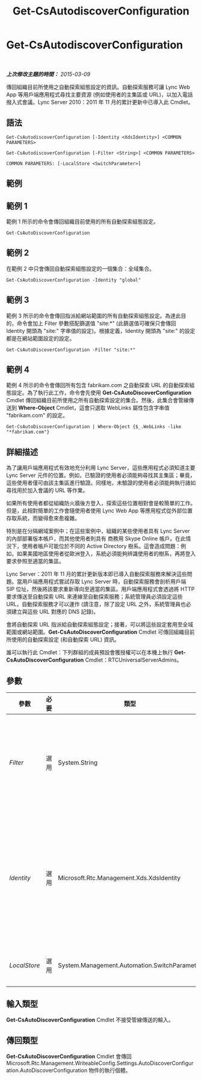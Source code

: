 ﻿---
title: Get-CsAutodiscoverConfiguration
TOCTitle: Get-CsAutodiscoverConfiguration
ms:assetid: 221d26d6-0f77-4873-8872-d600913eb98b
ms:mtpsurl: https://technet.microsoft.com/zh-tw/library/Hh690014(v=OCS.15)
ms:contentKeyID: 49290325
ms.date: 08/10/2015
mtps_version: v=OCS.15
ms.translationtype: HT
---

# Get-CsAutodiscoverConfiguration

 

_**上次修改主題的時間：** 2015-03-09_

傳回組織目前所使用之自動探索組態設定的資訊。自動探索服務可讓 Lync Web App 等用戶端應用程式尋找主要資源 (例如使用者的主集區或 URL)，以加入電話撥入式會議。Lync Server 2010：2011 年 11 月的累計更新中已導入此 Cmdlet。

## 語法

    Get-CsAutodiscoverConfiguration [-Identity <XdsIdentity>] <COMMON PARAMETERS>

    Get-CsAutodiscoverConfiguration [-Filter <String>] <COMMON PARAMETERS>

    COMMON PARAMETERS: [-LocalStore <SwitchParameter>]

## 範例

## 範例 1

範例 1 所示的命令會傳回組織目前使用的所有自動探索組態設定。

    Get-CsAutoDiscoverConfiguration

## 範例 2

在範例 2 中只會傳回自動探索組態設定的一個集合：全域集合。

    Get-CsAutoDiscoverConfiguration -Identity "global"

## 範例 3

範例 3 所示的命令會傳回指派給網站範圍的所有自動探索組態設定。為達此目的，命令會加上 Filter 參數搭配篩選值 "site:\*" (此篩選值可確保只會傳回 Identity 開頭為 "site:" 字串值的設定)。根據定義，Identity 開頭為 "site:" 的設定都是在網站範圍設定的設定。

    Get-CsAutoDiscoverConfiguration -Filter "site:*"

## 範例 4

範例 4 所示的命令會傳回所有包含 fabrikam.com 之自動探索 URL 的自動探索組態設定。為了執行此工作，命令會先使用 **Get-CsAutoDiscoverConfiguration** Cmdlet 傳回組織目前所使用之所有自動探索設定的集合。然後，此集合會管線傳送到 **Where-Object** Cmdlet，這會只選取 WebLinks 屬性包含字串值 "fabrikam.com" 的設定。

    Get-CsAutoDiscoverConfiguration | Where-Object {$_.WebLinks -like "*fabrikam.com"}

## 詳細描述

為了讓用戶端應用程式有效地充分利用 Lync Server，這些應用程式必須知道主要 Lync Server 元件的位置。例如，已驗證的使用者必須能夠尋找其主集區；畢竟，這些使用者僅可由該主集區進行驗證。同樣地，未驗證的使用者必須能夠執行諸如尋找用於加入會議的 URL 等作業。

如果所有使用者都從組織防火牆後方登入，探索這些位置相對會是較簡單的工作。但是，此相對簡單的工作會隨使用者使用 Lync Web App 等應用程式從外部位置存取系統，而變得愈來愈複雜。

特別是在分隔網域案例中；在這些案例中，組織的某些使用者具有 Lync Server 的內部部署版本帳戶，而其他使用者則具有 商務用 Skype Online 帳戶。在此情況下，使用者帳戶可能位於不同的 Active Directory 樹系。這會造成問題：例如，如果美國地區使用者從歐洲登入，系統必須能夠辨識使用者的樹系，再將登入要求參照至適當的集區。

Lync Server：2011 年 11 月的累計更新版本即已導入自動探索服務來解決這些問題。當用戶端應用程式嘗試存取 Lync Server 時，自動探索服務會剖析用戶端 SIP 位址，然後將該要求重新導向至適當的集區。用戶端應用程式會透過將 HTTP 要求傳送至自動探索 URL 來連線至自動探索服務；系統管理員必須設定這些 URL，自動探索服務才可以運作 (請注意，除了設定 URL 之外，系統管理員也必須建立與這些 URL 對應的 DNS 記錄)。

會將自動探索 URL 指派給自動探索組態設定；接著，可以將這些設定套用至全域範圍或網站範圍。**Get-CsAutoDiscoverConfiguration** Cmdlet 可傳回組織目前所使用的自動探索設定 (和自動探索 URL) 資訊。

誰可以執行此 Cmdlet：下列群組的成員預設會獲授權可以在本機上執行 **Get-CsAutoDiscoverConfiguration** Cmdlet：RTCUniversalServerAdmins。

## 參數


<table>
<colgroup>
<col style="width: 25%" />
<col style="width: 25%" />
<col style="width: 25%" />
<col style="width: 25%" />
</colgroup>
<thead>
<tr class="header">
<th>參數</th>
<th>必要</th>
<th>類型</th>
<th>說明</th>
</tr>
</thead>
<tbody>
<tr class="odd">
<td><p><em>Filter</em></p></td>
<td><p>選用</p></td>
<td><p>System.String</p></td>
<td><p>可讓您在指定要傳回之自動探索組態設定的 Identity 時使用萬用字元。例如，此語法會傳回在網站範圍設定的所有設定：</p>
<p>-Filter &quot;site:*&quot;</p>
<p>請注意，您不能在同一個命令中同時使用 Identity 和 Filter 參數。</p></td>
</tr>
<tr class="even">
<td><p><em>Identity</em></p></td>
<td><p>選用</p></td>
<td><p>Microsoft.Rtc.Management.Xds.XdsIdentity</p></td>
<td><p>要擷取之自動探索組態設定集合的唯一識別碼。若要擷取全域設定，請使用下列語法：</p>
<p>-Identity &quot;global&quot;</p>
<p>若要擷取在網站範圍內所做的設定，請使用類似下列的語法：</p>
<p>-Identity &quot;site:Redmond&quot;</p>
<p>若未加入此參數，<strong>Get-CsAutoDiscoverConfiguration</strong> Cmdlet 會傳回組織目前所使用之所有自動探索組態設定。</p></td>
</tr>
<tr class="odd">
<td><p><em>LocalStore</em></p></td>
<td><p>選用</p></td>
<td><p>System.Management.Automation.SwitchParameter</p></td>
<td><p>從中央管理存放區的本機複本擷取自動探索組態資料，而不從中央管理存放區本身擷取。</p></td>
</tr>
</tbody>
</table>


## 輸入類型

**Get-CsAutoDiscoverConfiguration** Cmdlet 不接受管線傳送的輸入。

## 傳回類型

**Get-CsAutoDiscoverConfiguration** Cmdlet 會傳回 Microsoft.Rtc.Management.WriteableConfig.Settings.AutoDiscoverConfiguration.AutoDiscoverConfiguration 物件的執行個體。


